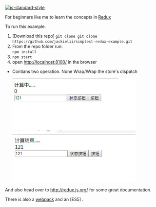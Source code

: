 [![js-standard-style](https://img.shields.io/badge/code%20style-standard-brightgreen.svg?style=flat)](http://standardjs.com/)

For beginners like me to learn the concepts in [Redux](https://github.com/reactjs/redux)

To run this example:

1. [Download this repo]  `git clone git clone https://github.com/jackielii/simplest-redux-example.git`
2. From the repo folder run:  
   `npm install`
3. `npm start`
4. open [http://localhost:8100/](http://localhost:8100/) in the browser


* Contians two operation.
   None Wrap/Wrap the store's dispatch
   
  <img src="https://github.com/DaqingFeng/React-Redux-Sample/blob/master/iamge/redux01.png">
 
  <img src="https://github.com/DaqingFeng/React-Redux-Sample/blob/master/iamge/redux02.png">


And also head over to http://redux.js.org/ for some great documentation.

There is also a [webpack](https://github.com/jackielii/simplest-redux-example/tree/webpack) and an [ES5] .
